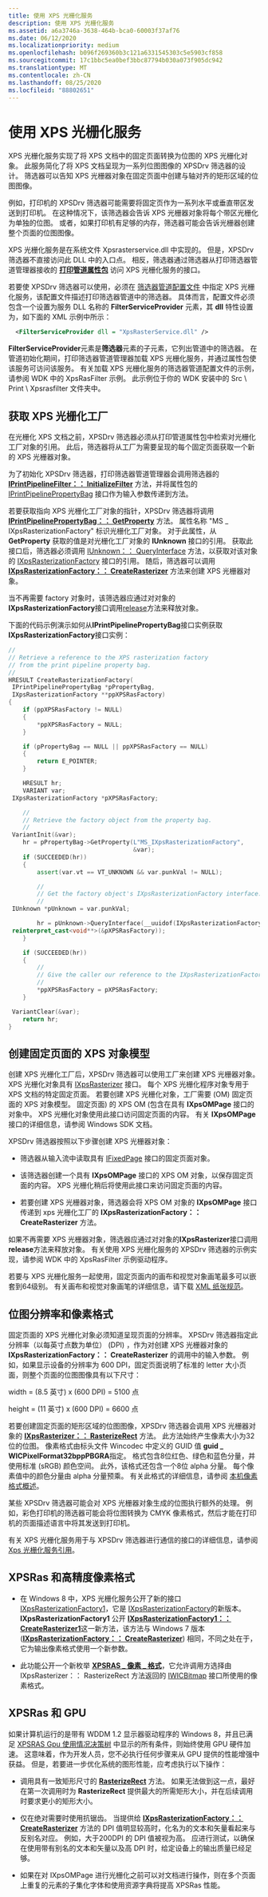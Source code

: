 ```yaml
---
title: 使用 XPS 光栅化服务
description: 使用 XPS 光栅化服务
ms.assetid: a6a3746a-3638-464b-bca0-60003f37af76
ms.date: 06/12/2020
ms.localizationpriority: medium
ms.openlocfilehash: b096f269360b3c121a6331545303c5e5903cf858
ms.sourcegitcommit: 17c1bbc5ea0bef3bbc87794b030a073f905dc942
ms.translationtype: MT
ms.contentlocale: zh-CN
ms.lasthandoff: 08/25/2020
ms.locfileid: "88802651"
---
```

# <a name="using-the-xps-rasterization-service"></a>使用 XPS 光栅化服务

XPS 光栅化服务实现了将 XPS 文档中的固定页面转换为位图的 XPS 光栅化对象。 此服务简化了将 XPS 文档呈现为一系列位图图像的 XPSDrv 筛选器的设计。 筛选器可以告知 XPS 光栅器对象在固定页面中创建与轴对齐的矩形区域的位图图像。

例如，打印机的 XPSDrv 筛选器可能需要将固定页作为一系列水平或垂直带区发送到打印机。 在这种情况下，该筛选器会告诉 XPS 光栅器对象将每个带区光栅化为单独的位图。 或者，如果打印机有足够的内存，筛选器可能会告诉光栅器创建整个页面的位图图像。

XPS 光栅化服务是在系统文件 Xpsrasterservice.dll 中实现的。 但是，XPSDrv 筛选器不直接访问此 DLL 中的入口点。 相反，筛选器通过筛选器从打印筛选器管道管理器接收的 [**打印管道属性包**](https://docs.microsoft.com/windows-hardware/drivers/print/print-pipeline-property-bag) 访问 XPS 光栅化服务的接口。

若要使 XPSDrv 筛选器可以使用，必须在 [筛选器管道配置文件](filter-pipeline-configuration-file.md) 中指定 XPS 光栅化服务，该配置文件描述打印筛选器管道中的筛选器。 具体而言，配置文件必须包含一个设置为服务 DLL 名称的 **FilterServiceProvider** 元素，其 **dll** 特性设置为，如下面的 XML 示例中所示：

```xml
  <FilterServiceProvider dll = "XpsRasterService.dll" />
```

**FilterServiceProvider**元素是**筛选器**元素的子元素，它列出管道中的筛选器。 在管道初始化期间，打印筛选器管道管理器加载 XPS 光栅化服务，并通过属性包使该服务可访问该服务。 有关加载 XPS 光栅化服务的筛选器管道配置文件的示例，请参阅 WDK 中的 XpsRasFilter 示例。 此示例位于你的 WDK 安装中的 Src \\ Print \\ Xpsrasfilter 文件夹中。

## <a name="obtaining-an-xps-rasterization-factory"></a>获取 XPS 光栅化工厂

在光栅化 XPS 文档之前，XPSDrv 筛选器必须从打印管道属性包中检索对光栅化工厂对象的引用。 此后，筛选器将从工厂为需要呈现的每个固定页面获取一个新的 XPS 光栅器对象。

为了初始化 XPSDrv 筛选器，打印筛选器管道管理器会调用筛选器的 [**IPrintPipelineFilter：： InitializeFilter**](https://docs.microsoft.com/windows-hardware/drivers/ddi/filterpipeline/nf-filterpipeline-iprintpipelinefilter-initializefilter) 方法，并将属性包的 [IPrintPipelinePropertyBag](https://docs.microsoft.com/windows-hardware/drivers/ddi/filterpipeline/nn-filterpipeline-iprintpipelinepropertybag) 接口作为输入参数传递到方法。

若要获取指向 XPS 光栅化工厂对象的指针，XPSDrv 筛选器将调用 [**IPrintPipelinePropertyBag：： GetProperty**](https://docs.microsoft.com/windows-hardware/drivers/ddi/filterpipeline/nf-filterpipeline-iprintpipelinepropertybag-getproperty) 方法。 属性名称 "MS \_ IXpsRasterizationFactory" 标识光栅化工厂对象。 对于此属性，从 **GetProperty** 获取的值是对光栅化工厂对象的 **IUnknown** 接口的引用。 获取此接口后，筛选器必须调用 [IUnknown：： QueryInterface](https://docs.microsoft.com/windows/win32/api/unknwn/nf-unknwn-iunknown-queryinterface(q)) 方法，以获取对该对象的 [IXpsRasterizationFactory](https://docs.microsoft.com/windows-hardware/drivers/ddi/xpsrassvc/nn-xpsrassvc-ixpsrasterizationfactory) 接口的引用。 随后，筛选器可以调用 [**IXpsRasterizationFactory：： CreateRasterizer**](https://docs.microsoft.com/windows-hardware/drivers/ddi/xpsrassvc/nf-xpsrassvc-ixpsrasterizationfactory-createrasterizer) 方法来创建 XPS 光栅器对象。

当不再需要 factory 对象时，该筛选器应通过对对象的**IXpsRasterizationFactory**接口调用[release](https://docs.microsoft.com/windows/win32/api/unknwn/nf-unknwn-iunknown-release)方法来释放对象。

下面的代码示例演示如何从**IPrintPipelinePropertyBag**接口实例获取**IXpsRasterizationFactory**接口实例：

```cpp
//
// Retrieve a reference to the XPS rasterization factory
// from the print pipeline property bag.
//
HRESULT CreateRasterizationFactory(
 IPrintPipelinePropertyBag *pPropertyBag,
 IXpsRasterizationFactory **ppXPSRasFactory)
{
    if (ppXPSRasFactory != NULL)
    {
        *ppXPSRasFactory = NULL;
    }

    if (pPropertyBag == NULL || ppXPSRasFactory == NULL)
    {
        return E_POINTER;
    }

    HRESULT hr;
    VARIANT var;
 IXpsRasterizationFactory *pXPSRasFactory;

    //
    // Retrieve the factory object from the property bag.
    //
 VariantInit(&var);
    hr = pPropertyBag->GetProperty(L"MS_IXpsRasterizationFactory",
                                   &var);
    if (SUCCEEDED(hr))
    {
        assert(var.vt == VT_UNKNOWN && var.punkVal != NULL);

        //
        // Get the factory object's IXpsRasterizationFactory interface.
        //
 IUnknown *pUnknown = var.punkVal;

        hr = pUnknown->QueryInterface(__uuidof(IXpsRasterizationFactory),
 reinterpret_cast<void**>(&pXPSRasFactory));
    }

    if (SUCCEEDED(hr))
    {
        //
        // Give the caller our reference to the IXpsRasterizationFactory interface.
        //
        *ppXPSRasFactory = pXPSRasFactory;
    }

 VariantClear(&var);
    return hr;
}
```

## <a name="creating-an-xps-object-model-of-a-fixed-page"></a>创建固定页面的 XPS 对象模型

创建 XPS 光栅化工厂后，XPSDrv 筛选器可以使用工厂来创建 XPS 光栅器对象。 XPS 光栅化对象具有 [IXpsRasterizer](https://docs.microsoft.com/windows-hardware/drivers/ddi/xpsrassvc/nn-xpsrassvc-ixpsrasterizer) 接口。 每个 XPS 光栅化程序对象专用于 XPS 文档的特定固定页面。 若要创建 XPS 光栅化对象，工厂需要 (OM) 固定页面的 XPS 对象模型。 固定页面) 的 XPS OM (包含在具有 **IXpsOMPage** 接口的对象中。 XPS 光栅化对象使用此接口访问固定页面的内容。 有关 **IXpsOMPage** 接口的详细信息，请参阅 Windows SDK 文档。

XPSDrv 筛选器按照以下步骤创建 XPS 光栅器对象：

- 筛选器从输入流中读取具有 [IFixedPage](https://docs.microsoft.com/windows-hardware/drivers/ddi/filterpipeline/nn-filterpipeline-ifixedpage) 接口的固定页面对象。

- 该筛选器创建一个具有 **IXpsOMPage** 接口的 XPS OM 对象，以保存固定页面的内容。 XPS 光栅化稍后将使用此接口来访问固定页面的内容。

- 若要创建 XPS 光栅器对象，筛选器会将 XPS OM 对象的 **IXpsOMPage** 接口传递到 xps 光栅化工厂的 **IXpsRasterizationFactory：： CreateRasterizer** 方法。

如果不再需要 XPS 光栅器对象，筛选器应通过对对象的**IXpsRasterizer**接口调用**release**方法来释放对象。 有关使用 XPS 光栅化服务的 XPSDrv 筛选器的示例实现，请参阅 WDK 中的 XpsRasFilter 示例驱动程序。

若要与 XPS 光栅化服务一起使用，固定页面内的画布和视觉对象画笔最多可以嵌套到64级别。 有关画布和视觉对象画笔的详细信息，请下载 [XML 纸张规范](https://download.microsoft.com/download/1/6/a/16acc601-1b7a-42ad-8d4e-4f0aa156ec3e/XPS_1_0.exe)。

## <a name="bitmap-resolution-and-pixel-format"></a>位图分辨率和像素格式

固定页面的 XPS 光栅化对象必须知道呈现页面的分辨率。 XPSDrv 筛选器指定此分辨率（以每英寸点数为单位） (DPI) ，作为对创建 XPS 光栅器对象的 **IXpsRasterizationFactory：： CreateRasterizer** 的调用中的输入参数。 例如，如果显示设备的分辨率为 600 DPI，固定页面说明了标准的 letter 大小页面，则整个页面的位图图像具有以下尺寸：

width = (8.5 英寸) x (600 DPI) = 5100 点

height = (11 英寸) x (600 DPI) = 6600 点

若要创建固定页面的矩形区域的位图图像，XPSDrv 筛选器会调用 XPS 光栅器对象的 [**IXpsRasterizer：： RasterizeRect**](https://docs.microsoft.com/windows-hardware/drivers/ddi/xpsrassvc/nf-xpsrassvc-ixpsrasterizer-rasterizerect) 方法。 此方法始终产生像素大小为32位的位图。 像素格式由标头文件 Wincodec 中定义的 GUID 值 **guid \_ WICPixelFormat32bppPBGRA**指定。 格式包含8位红色、绿色和蓝色分量，并使用标准 (sRGB) 颜色空间。 此外，该格式还包含一个8位 alpha 分量。 每个像素值中的颜色分量由 alpha 分量预乘。 有关此格式的详细信息，请参阅 [本机像素格式概述](https://docs.microsoft.com/windows/desktop/wic/-wic-codec-native-pixel-formats)。

某些 XPSDrv 筛选器可能会对 XPS 光栅器对象生成的位图执行额外的处理。 例如，彩色打印机的筛选器可能会将位图转换为 CMYK 像素格式，然后才能在打印机的页面描述语言中将其发送到打印机。

有关 XPS 光栅化服务用于与 XPSDrv 筛选器进行通信的接口的详细信息，请参阅 [Xps 光栅化服务引用](https://docs.microsoft.com/windows-hardware/drivers/ddi/_print/index)。

## <a name="xpsras-and-high-precision-pixel-formats"></a>XPSRas 和高精度像素格式

- 在 Windows 8 中，XPS 光栅化服务公开了新的接口 [IXpsRasterizationFactory1](https://docs.microsoft.com/windows-hardware/drivers/ddi/xpsrassvc/nn-xpsrassvc-ixpsrasterizationfactory1)，它是 [IXpsRasterizationFactory](https://docs.microsoft.com/windows-hardware/drivers/ddi/xpsrassvc/nn-xpsrassvc-ixpsrasterizationfactory)的新版本。 **IXpsRasterizationFactory1** 公开 [**IXpsRasterizationFactory1：： CreateRasterizer1**](https://docs.microsoft.com/previous-versions/windows/hardware/drivers/hh802468(v=vs.85))这一新方法，该方法与 Windows 7 版本 ([**IXpsRasterizationFactory：： CreateRasterizer**](https://docs.microsoft.com/windows-hardware/drivers/ddi/xpsrassvc/nf-xpsrassvc-ixpsrasterizationfactory-createrasterizer)) 相同，不同之处在于，它为输出像素格式使用一个新参数。

- 此功能公开一个新枚举 [**XPSRAS \_ 像素 \_ 格式**](https://docs.microsoft.com/windows-hardware/drivers/ddi/xpsrassvc/ne-xpsrassvc-__midl___midl_itf_xpsrassvc_0000_0003_0001)，它允许调用方选择由 IXpsRasterizer：： RasterizeRect 方法返回的 [IWICBitmap](https://docs.microsoft.com/windows/win32/api/wincodec/nn-wincodec-iwicbitmap) 接口所使用的像素格式。

## <a name="xpsras-and-the-gpu"></a>XPSRas 和 GPU

如果计算机运行的是带有 WDDM 1.2 显示器驱动程序的 Windows 8，并且已满足 [XPSRAS Gpu 使用情况决策树](xpsras-usage-decision-tree.md) 中显示的所有条件，则始终使用 GPU 硬件加速。 这意味着，作为开发人员，您不必执行任何步骤来从 GPU 提供的性能增强中获益。 但是，若要进一步优化系统的图形性能，应考虑执行以下操作：

- 调用具有一致矩形尺寸的 [**RasterizeRect**](https://docs.microsoft.com/windows-hardware/drivers/ddi/xpsrassvc/nf-xpsrassvc-ixpsrasterizer-rasterizerect) 方法。 如果无法做到这一点，最好在第一次调用时为 **RasterizeRect** 提供最大的所需矩形大小，并在后续调用时要求更小的矩形大小。

- 仅在绝对需要时使用抗锯齿。 当提供给 [**IXpsRasterizationFactory：： CreateRasterizer**](https://docs.microsoft.com/windows-hardware/drivers/ddi/xpsrassvc/nf-xpsrassvc-ixpsrasterizationfactory-createrasterizer) 方法的 DPI 值明显较高时，化名为的文本和矢量看起来与反别名对应。 例如，大于200DPI 的 DPI 值被视为高。 应进行测试，以确保在使用带有别名的文本和矢量以及高 DPI 时，给定设备上的输出质量已经足够。

- 如果在对 IXpsOMPage 进行光栅化之前可以对文档进行操作，则在多个页面上重复的元素的子集化字体和使用资源字典将提高 XPSRas 性能。
